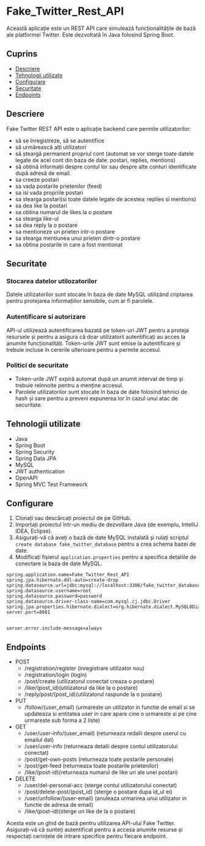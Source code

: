 # Fake_Twitter_Rest_API

Această aplicație este un REST API care simulează funcționalitățile de bază ale platformei Twitter. Este dezvoltată în Java folosind Spring Boot.

## Cuprins

- [Descriere](#descriere)
- [Tehnologii utilizate](#tehnologii-utilizate)
- [Configurare](#configurare)
- [Securitate](#securitate)
- [Endpoints](#endpoints)

## Descriere

Fake Twitter REST API este o aplicație backend care permite utilizatorilor:

- să se înregistreze, să se autentifice
- să urmărească alți utilizatori
- să șteargă permanent propriul cont (automat se vor sterge toate datele legate de acel cont din baza de date: postari, replies, mentions)
- să obțină informații despre contul lor sau despre alte conturi identificate după adresă de email.
- sa creeze postari
- sa vada postarile prietenilor (feed)
- sa isi vada propriile postari
- sa stearga postari(si toate datele legate de acestea: replies si mentions)
- sa dea like la postari
- sa obtina numarul de likes la o postare
- sa stearga like-ul
- sa dea reply la o postare
- sa mentioneze un prieten intr-o postare
- sa stearga mentiunea unui prieten dintr-o postare
- sa obtina postarile in care a fost mentionat

## Securitate

### Stocarea datelor utilozatorilor
Datele utilizatorilor sunt stocate în baza de date MySQL 
utilizând criptarea pentru protejarea informațiilor sensibile, cum ar fi 
parolele.

### Autentificare si autorizare
API-ul utilizează autentificarea bazată pe token-uri JWT pentru a proteja 
resursele și pentru a asigura că doar utilizatorii autentificați au acces la
anumite funcționalități. Token-urile JWT sunt emise la autentificare și trebuie 
incluse în cererile ulterioare pentru a permite accesul.

### Politici de securitate
- Token-urile JWT expiră automat după un anumit interval de timp și trebuie 
reînnoite pentru a menține accesul.
- Parolele utilizatorilor sunt stocate în baza de date folosind tehnici de hash 
și sare pentru a preveni expunerea lor în cazul unui atac de securitate.

## Tehnologii utilizate

- Java
- Spring Boot
- Spring Security
- Spring Data JPA
- MySQL 
- JWT authentication
- OpenAPI
- Spring MVC Test Framework

## Configurare

1. Clonați sau descărcați proiectul de pe GitHub.
2. Importați proiectul într-un mediu de dezvoltare Java (de exemplu, IntelliJ IDEA, Eclipse).
3. Asigurați-vă că aveți o bază de date MySQL instalată și rulați scriptul `create database fake_twitter_database` pentru a crea schema bazei de date.
4. Modificați fișierul `application.properties` pentru a specifica detaliile de conectare la baza de date MySQL.

```properties
spring.application.name=Fake_Twitter_Rest_API
spring.jpa.hibernate.ddl-auto=create-drop
spring.datasource.url=jdbc:mysql://localhost:3306/fake_twitter_database
spring.datasource.username=root
spring.datasource.password=password
spring.datasource.driver-class-name=com.mysql.cj.jdbc.Driver
spring.jpa.properties.hibernate.dialect=org.hibernate.dialect.MySQL8Dialect
server.port=8081


server.error.include-message=always 
```

## Endpoints

- POST
  - /registration/register (inregistrare utilizator nou)
  - /registration/login (login)
  - /post/create (utilizatorul conectat creaza o postare)
  - /like/(post_id)(utilizatorul da like la o postare)
  - /reply/post/(post_id)(utilizatorul raspunde la o postare)
- PUT
  - /follow/(user_email) (urmareste un utilizator in functie de email si se updateaza si entitatea user in care apare cine o urmareste si pe cine urmareste sub forma a 2 liste)  
- GET
  - /user/user-info/(user_email) (returneaza redalii despre userul cu emailul dat)
  - /user/user-info (returneaza detalii despre contul utilizatorului conectat)
  - /post/get-own-posts (returneaza toate postarile personale)
  - /post/get-feed (returneaza toate postarile prietenilor)
  - /like/(post-id)(returneaza numarul de like uri ale unei postari)
- DELETE
  - /user/del-personal-acc (sterge contul utilizatorului conectat)
  - /post/delete-post/(post_id) (sterge o postare dupa id_ul ei)
  - /user/unfollow/(user-email) (anuleaza urmarirea unui utilizator in functie de adresa de email)
  - /like/(post-id)(sterge un like de la o postare)


Acesta este un ghid de bază pentru utilizarea API-ului Fake Twitter. Asigurați-vă că sunteți autentificat pentru a accesa anumite resurse și respectați cerințele de intrare specifice pentru fiecare endpoint.

